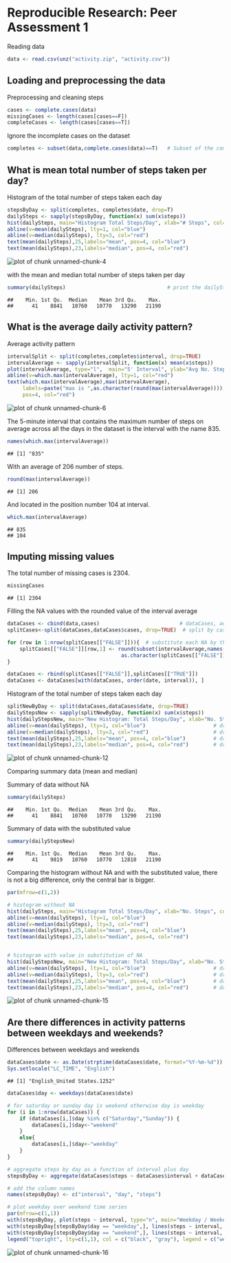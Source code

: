 # Reproducible Research: Peer Assessment 1

Reading data


```r
data <- read.csv(unz("activity.zip", "activity.csv"))
```


## Loading and preprocessing the data

Preprocessing and cleaning steps


```r
cases <- complete.cases(data)
missingCases <- length(cases[cases==F])
completeCases <- length(cases[cases==T])
```

Ignore the incomplete cases on the dataset

```r
completes <- subset(data,complete.cases(data)==T)   # Subset of the complete cases
```


## What is mean total number of steps taken per day?

Histogram of the total number of steps taken each day


```r
stepsByDay <- split(completes, completes$date, drop=T)                  # divide the complete cases by day
dailySteps <- sapply(stepsByDay, function(x) sum(x$steps))              # vector with the sum of the steps by day
hist(dailySteps, main="Histogram Total Steps/Day", xlab="# Steps", col="gray") # draw the histogram
abline(v=mean(dailySteps), lty=1, col="blue")                           # draw the mean line
abline(v=median(dailySteps), lty=3, col="red")                          # draw the median line
text(mean(dailySteps),25,labels="mean", pos=4, col="blue")              # draw the mean label
text(mean(dailySteps),23,labels="median", pos=4, col="red")             # draw the median label
```

![plot of chunk unnamed-chunk-4](figure/unnamed-chunk-4-1.png) 

with the mean and median total number of steps taken per day


```r
summary(dailySteps)                                 # print the dailySteps summary
```

```
##    Min. 1st Qu.  Median    Mean 3rd Qu.    Max. 
##      41    8841   10760   10770   13290   21190
```



## What is the average daily activity pattern?

Average activity pattern


```r
intervalSplit <- split(completes,completes$interval, drop=TRUE)         # split the complete cases by interval
intervalAverage <- sapply(intervalSplit, function(x) mean(x$steps))     # vector with the average of steps by day
plot(intervalAverage, type="l",  main="5' Interval", ylab="Avg No. Steps", xlab="Interval ", col="gray") # draw the plot with the 5' series
abline(v=which.max(intervalAverage), lty=1, col="red")                  # draw the median line
text(which.max(intervalAverage),max(intervalAverage), 
     labels=paste("max is ",as.character(round(max(intervalAverage)))), 
     pos=4, col="red")                                                  # draw the label
```

![plot of chunk unnamed-chunk-6](figure/unnamed-chunk-6-1.png) 

The 5-minute interval that contains the maximum number of steps on average across all the days in the dataset is the interval with the name 835.


```r
names(which.max(intervalAverage)) 
```

```
## [1] "835"
```

With an average of 206 number of steps.


```r
round(max(intervalAverage))
```

```
## [1] 206
```

And located in the position number 104 at interval.


```r
which.max(intervalAverage)
```

```
## 835 
## 104
```


## Imputing missing values

The total number of missing cases is 2304.


```r
missingCases
```

```
## [1] 2304
```

Filling the NA values with the rounded value of the interval average


```r
dataCases <- cbind(data,cases)                          # dataCases, adding 'cases' column  
splitCases<-split(dataCases,dataCases$cases, drop=TRUE)  # split by cases 

for (row in 1:nrow(splitCases[["FALSE"]])){  # substitute each NA by the rounded value of the intervalAverage
    splitCases[["FALSE"]][row,1] <- round(subset(intervalAverage,names(intervalAverage) ==
                                     as.character(splitCases[["FALSE"]][row,3])))
}

dataCases <- rbind(splitCases[["FALSE"]],splitCases[["TRUE"]])           # combine the cases
dataCases <- dataCases[with(dataCases, order(date, interval)), ]         # ordering by date and interval
```

Histogram of the total number of steps taken each day


```r
splitNewByDay <- split(dataCases,dataCases$date, drop=TRUE)                  # split the dataCases by date  
dailyStepsNew <- sapply(splitNewByDay, function(x) sum(x$steps))         # vector with the sum of the steps by day
hist(dailyStepsNew, main="New Histogram: Total Steps/Day", xlab="No. Steps", col="gray") # draw the histogram
abline(v=mean(dailySteps), lty=1, col="blue")                      # draw the mean line
abline(v=median(dailySteps), lty=3, col="red")                     # draw the median line
text(mean(dailySteps),25,labels="mean", pos=4, col="blue")         # draw the mean label
text(mean(dailySteps),23,labels="median", pos=4, col="red")        # draw the median label
```

![plot of chunk unnamed-chunk-12](figure/unnamed-chunk-12-1.png) 

Comparing summary data (mean and median)

Summary of data without NA

```r
summary(dailySteps) 
```

```
##    Min. 1st Qu.  Median    Mean 3rd Qu.    Max. 
##      41    8841   10760   10770   13290   21190
```

Summary of data with the substituted value

```r
summary(dailyStepsNew) 
```

```
##    Min. 1st Qu.  Median    Mean 3rd Qu.    Max. 
##      41    9819   10760   10770   12810   21190
```

Comparing the histogram without NA and with the substituted value, there is not a big difference, only the central bar is bigger.

```r
par(mfrow=c(1,2))

# histogram without NA
hist(dailySteps, main="Histogram Total Steps/Day", xlab="No. Steps", col="gray") # draw the histogram
abline(v=mean(dailySteps), lty=1, col="blue")                           # draw the mean line
abline(v=median(dailySteps), lty=3, col="red")                          # draw the median line
text(mean(dailySteps),25,labels="mean", pos=4, col="blue")              # draw the mean label
text(mean(dailySteps),23,labels="median", pos=4, col="red")             # draw the median label


# histogram with value in substitution of NA
hist(dailyStepsNew, main="New Histogram: Total Steps/Day", xlab="No. Steps", col="gray") # draw the histogram
abline(v=mean(dailySteps), lty=1, col="blue")                      # draw the mean line
abline(v=median(dailySteps), lty=3, col="red")                     # draw the median line
text(mean(dailySteps),25,labels="mean", pos=4, col="blue")         # draw the mean label
text(mean(dailySteps),23,labels="median", pos=4, col="red")        # draw the median label
```

![plot of chunk unnamed-chunk-15](figure/unnamed-chunk-15-1.png) 


## Are there differences in activity patterns between weekdays and weekends?

Differences between weekdays and weekends

```r
dataCases$date <- as.Date(strptime(dataCases$date, format="%Y-%m-%d")) # convert date column to date class  
Sys.setlocale("LC_TIME", "English")                                    # set language as english
```

```
## [1] "English_United States.1252"
```

```r
dataCases$day <- weekdays(dataCases$date)                              # Factor to differentiate weekdays and weekends

# for saturday or sunday day is weekend otherwise day is weekday
for (i in 1:nrow(dataCases)) {                                       
    if (dataCases[i,]$day %in% c("Saturday","Sunday")) {             
        dataCases[i,]$day<-"weekend"                                 
    }
    else{
        dataCases[i,]$day<-"weekday"                                 
    }
}

# aggregate steps by day as a function of interval plus day  
stepsByDay <- aggregate(dataCases$steps ~ dataCases$interval + dataCases$day, dataCases, mean)

# add the column names
names(stepsByDay) <- c("interval", "day", "steps")

# plot weekday over weekend time series
par(mfrow=c(1,1))  
with(stepsByDay, plot(steps ~ interval, type="n", main="Weekday / Weekend Average"))  
with(stepsByDay[stepsByDay$day == "weekday",], lines(steps ~ interval, type="l", col="black"))  
with(stepsByDay[stepsByDay$day == "weekend",], lines(steps ~ interval, type="l", col="gray" ))  
legend("topright", lty=c(1,1), col = c("black", "gray"), legend = c("weekdays", "weekends"), seg.len=4)
```

![plot of chunk unnamed-chunk-16](figure/unnamed-chunk-16-1.png) 

